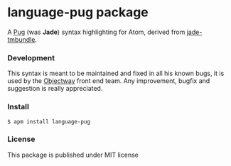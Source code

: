 # language-pug package

A [Pug](https://github.com/pugjs) (was **Jade**) syntax highlighting for Atom, derived from [jade-tmbundle](https://github.com/davidrios/jade-tmbundle).

### Development

This syntax is meant to be maintained and fixed in all his known bugs, it is used by the [Objectway](https://github.com/Objectway) front end team. Any improvement, bugfix and suggestion is really appreciated.

### Install

`$ apm install language-pug`

### License

This package is published under MIT license

